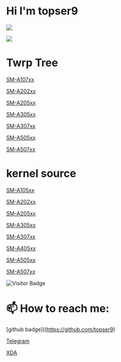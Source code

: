 # Hi I'm topser9
<p align="left" >  
  <a href="https://github.com/topser9/github-readme-stats"> 
<img  src="https://github-readme-stats.vercel.app/api?username=topser9&&show_icons=true&theme=dracula"/>
  </a>
  </p>
<img src="https://github-readme-stats.vercel.app/api/top-langs/?username=topser9&layout=compact&theme=jekyll-theme-architect&langs_count=15" />

# Twrp Tree

[SM-A107xx](https://github.com/topser9/twrp_device_samsung_a10s)

[SM-A202xx](https://github.com/topser9/twrp_device_samsung_a20e)

[SM-A205xx](https://github.com/topser9/twrp_device_samsung_a20)
 
[SM-A305xx](https://github.com/topser9/twrp_device_samsung_a30)

[SM-A307xx](https://github.com/topser9/twrp_device_samsung_a30s)

[SM-A505xx](https://github.com/topser9/twrp_device_samsung_a50)

[SM-A507xx](https://github.com/topser9/twrp_device_samsung_a50s)

# kernel source
[SM-A105xx](https://github.com/topser9/kernel_samsung_a10)

[SM-A202xx](https://github.com/topser9/kernel_samsung_a20e)

[SM-A205xx](https://github.com/topser9/kernel_samsung_a20)

[SM-A305xx](https://github.com/topser9/kernel_samsung_universal7885)

[SM-A307xx](https://github.com/topser9/kernel_samsung_a30s)

[SM-A405xx](https://github.com/topser9/kernel_samsung_universal7885)

[SM-A505xx](https://github.com/topser9/kernel_samsung_a50)

[SM-A507xx](https://github.com/topser9/kernel_samsung_a50)

 ![Visitor Badge](https://visitor-badge.laobi.icu/badge?page_id=topser9.topser9)
 
# 📫 How to reach me:

[github badge]((https://github.com/topser9)

[Telegram](https://t.me/topser99)

[XDA](https://forum.xda-developers.com/m/topser99.10654363/)
